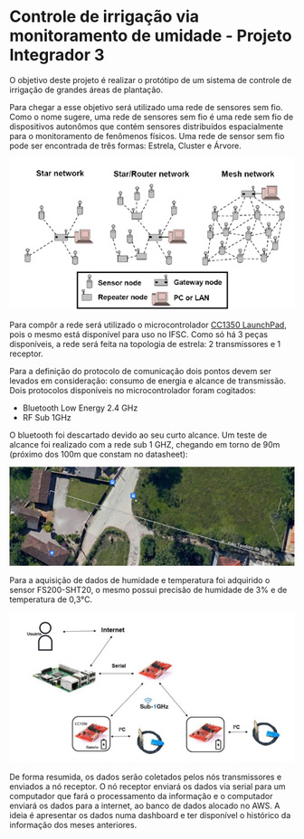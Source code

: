 # Controle de irrigação via monitoramento de umidade - Projeto Integrador 3

O objetivo deste projeto é realizar o protótipo de um sistema de controle de irrigação de grandes áreas de plantação. 

Para chegar a esse objetivo será utilizado uma rede de sensores sem fio. Como o nome sugere, uma rede de sensores sem fio é uma rede sem fio de dispositivos autonômos que contém sensores distribuídos espacialmente para o monitoramento de fenômenos físicos. Uma rede de sensor sem fio pode ser encontrada de três formas: Estrela, Cluster e Árvore.

![Topologias](https://github.com/maiteluisaa/projeto_pi3/blob/main/images/Topologias.png)

Para compôr a rede será utilizado o microcontrolador [CC1350 LaunchPad](https://www.ti.com/tool/LAUNCHXL-CC1350), pois o mesmo está disponível para uso no IFSC. Como só há 3 peças disponíveis, a rede será feita na topologia de estrela: 2 transmissores e 1 receptor.

Para a definição do protocolo de comunicação dois pontos devem ser levados em consideração: consumo de energia e alcance de transmissão. Dois protocolos disponíveis no microcontrolador foram cogitados:

- Bluetooth Low Energy 2.4 GHz
- RF Sub 1GHz

O bluetooth foi descartado devido ao seu curto alcance. Um teste de alcance foi realizado com a rede sub 1 GHZ, chegando em torno de 90m (próximo dos 100m que constam no datasheet):

![Alcance](https://github.com/maiteluisaa/projeto_pi3/blob/main/images/alcance.png)

Para a aquisição de dados de humidade e temperatura foi adquirido o sensor FS200-SHT20, o mesmo possui precisão de humidade de 3% e de temperatura de 0,3°C.

![Esquemático](https://github.com/maiteluisaa/projeto_pi3/blob/main/images/ESQUEMA.png)

De forma resumida, os dados serão coletados pelos nós transmissores e enviados a nó receptor. O nó receptor enviará os dados via serial para um computador que fará o processamento da informação e o computador enviará os dados para a internet, ao banco de dados alocado no AWS. A ideia é apresentar os dados numa dashboard e ter disponível o histórico da informação dos meses anteriores.
